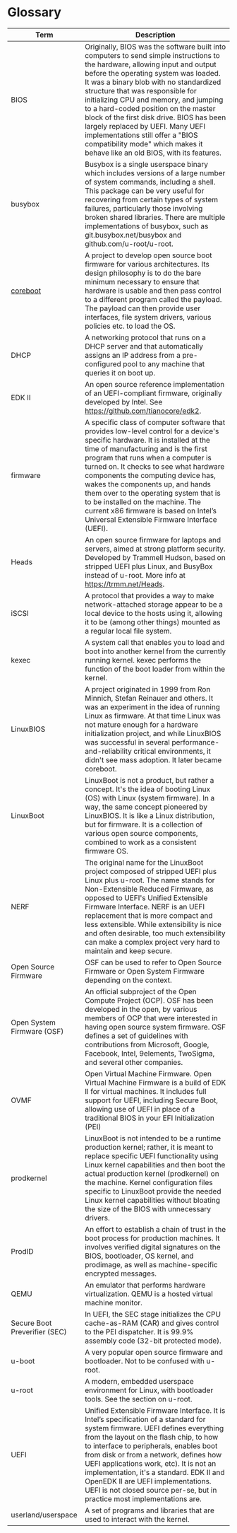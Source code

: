 # Glossary
|**Term**|**Description**|
|------------------------|------------------------------------------------------|
|BIOS             |Originally, BIOS was the software built into computers to send simple instructions to the hardware, allowing input and output before the operating system was loaded. It was a binary blob with no standardized structure that was responsible for initializing CPU and memory, and jumping to a hard-coded position on the master block of the first disk drive. BIOS has been largely replaced by UEFI. Many UEFI implementations still offer a "BIOS compatibility mode" which makes it behave like an old BIOS, with its features.|
|busybox          |Busybox is a single userspace binary which includes versions of a large number of system commands, including a shell. This package can be very useful for recovering from certain types of system failures, particularly those involving broken shared libraries. There are multiple implementations of busybox, such as git.busybox.net/busybox and github.com/u-root/u-root.|
|[coreboot](https://doc.coreboot.org/)|A project to develop open source boot firmware for various architectures. Its design philosophy is to do the bare minimum necessary to ensure that hardware is usable and then pass control to a different program called the payload. The payload can then provide user interfaces, file system drivers, various policies etc. to load the OS.|
|DHCP                    |A networking protocol that runs on a DHCP server and that automatically assigns an IP address from a pre-configured pool to any machine that queries it on boot up.|
|EDK II                  |An open source reference implementation of an UEFI-compliant firmware, originally developed by Intel. See https://github.com/tianocore/edk2.|
|firmware                |A specific class of computer software that provides low-level control for a device's specific hardware. It is installed at the time of manufacturing and is the first program that runs when a computer is turned on. It checks to see what hardware components the computing device has, wakes the components up, and hands them over to the operating system that is to be installed on the machine. The current x86 firmware is based on Intel’s Universal Extensible Firmware Interface (UEFI).|
|Heads                   |An open source firmware for laptops and servers, aimed at strong platform security. Developed by Trammell Hudson, based on stripped UEFI plus Linux, and BusyBox instead of u-root. More info at https://trmm.net/Heads.|
|iSCSI                   |A protocol that provides a way to make network-attached storage appear to be a local device to the hosts using it, allowing it to be (among other things) mounted as a regular local file system.|
|kexec                   |A system call that enables you to load and boot into another kernel from the currently running kernel. kexec performs the function of the boot loader from within the kernel.|
|LinuxBIOS               |A project originated in 1999 from Ron Minnich, Stefan Reinauer and others. It was an experiment in the idea of running Linux as firmware. At that time Linux was not mature enough for a hardware initialization project, and while LinuxBIOS was successful in several performance-and-reliability critical environments, it didn't see mass adoption. It later became coreboot.|
|LinuxBoot               |LinuxBoot is not a product, but rather a concept. It's the idea of booting Linux (OS) with Linux (system firmware). In a way, the same concept pioneered by LinuxBIOS. It is like a Linux distribution, but for firmware. It is a collection of various open source components, combined to work as a consistent firmware OS.|
|NERF                    |The original name for the LinuxBoot project composed of stripped UEFI plus Linux plus u-root. The name stands for Non-Extensible Reduced Firmware, as opposed to UEFI's Unified Extensible Firmware Interface. NERF is an UEFI replacement that is more compact and less extensible. While extensibility is nice and often desirable, too much extensibility can make a complex project very hard to maintain and keep secure.|
|Open Source Firmware    |OSF can be used to refer to Open Source Firmware or Open System Firmware depending on the context.|
|Open System Firmware (OSF)|An official subproject of the Open Compute Project (OCP). OSF has been developed in the open, by various members of OCP that were interested in having open source system firmware. OSF defines a set of guidelines with contributions from Microsoft, Google, Facebook, Intel, 9elements, TwoSigma, and several other companies.|
|OVMF                    |Open Virtual Machine Firmware. Open Virtual Machine Firmware is a build of EDK II for virtual machines. It includes full support for UEFI, including Secure Boot, allowing use of UEFI in place of a traditional BIOS in your EFI Initialization (PEI)|UEFI stage which runs before RAM is initialized, from cache and ROM. PEI is mostly C-code running in 32-bit protected flat mode. The main goal of the PEI stage is to detect RAM. As soon as RAM is detected and configured, PEI stage give control to the DXE through DXE Initial Program Load (IPL) driver|
|prodkernel              |LinuxBoot is not intended to be a runtime production kernel; rather, it is meant to replace specific UEFI functionality using Linux kernel capabilities and then boot the actual production kernel (prodkernel) on the machine. Kernel configuration files specific to LinuxBoot provide the needed Linux kernel capabilities without bloating the size of the BIOS with unnecessary drivers.|
|ProdID                  |An effort to establish a chain of trust in the boot process for production machines. It involves verified digital signatures on the BIOS, bootloader, OS kernel, and prodimage, as well as machine-specific encrypted messages.|
|QEMU                    |An emulator that performs hardware virtualization. QEMU is a hosted virtual machine monitor.|
|Secure Boot Preverifier (SEC)|In UEFI, the SEC stage initializes the CPU cache-as-RAM (CAR) and gives control to the PEI dispatcher. It is 99.9% assembly code (32-bit protected mode).|
|u-boot                  |A very popular open source firmware and bootloader. Not to be confused with u-root.|
|u-root                  |A modern, embedded userspace environment for Linux, with bootloader tools. See the section on u-root.|
|UEFI                    |Unified Extensible Firmware Interface. It is Intel’s specification of a standard for system firmware. UEFI defines everything from the layout on the flash chip, to how to interface to peripherals, enables boot from disk or from a network, defines how UEFI applications work, etc). It is not an implementation, it's a standard. EDK II and OpenEDK II are UEFI implementations. UEFI is not closed source per-se, but in practice most implementations are.|
|userland/userspace    |A set of programs and libraries that are used to interact with the kernel.|
